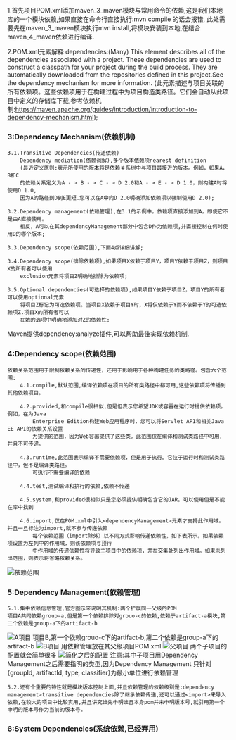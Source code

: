 1.首先项目POM.xml添加maven_3_maven模块与常用命令的依赖,这是我们本地库的一个模块依赖,如果直接在命令行直接执行:mvn compile 的话会报错,
此处需要先在maven_3_maven模块执行mvn install,将模块安装到本地,在结合maven_4_maven依赖进行编译.

2.POM.xml元素解释
dependencies:(Many) This element describes all of the dependencies associated with a project.
These dependencies are used to construct a classpath for your project during the build process.
They are automatically downloaded from the repositories defined in this project.See the dependency mechanism for more information.
(此元素描述与项目关联的所有依赖项。这些依赖项用于在构建过程中为项目构造类路径。它们会自动从此项目中定义的存储库下载,参考依赖机制:https://maven.apache.org/guides/introduction/introduction-to-dependency-mechanism.html);

### 3:Dependency Mechanism(依赖机制)
    3.1.Transitive Dependencies(传递依赖)
        Dependency mediation(依赖调解),多个版本依赖项nearest definition
        (最近定义原则:表示所使用的版本将是依赖关系树中与项目最接近的版本。例如，如果A，B和C
        的依赖关系定义为A - > B - > C - > D 2.0和A - > E - > D 1.0，则构建A时将使用D 1.0,
        因为A的路径到D到E更短.您可以在A中向D 2.0明确添加依赖项以强制使用D 2.0);

    3.2.Dependency management(依赖管理),在3.1的示例中，依赖项直接添加到A，即使它不是由A直接使用。
        相反，A可以在其dependencyManagement部分中包含D作为依赖项,并直接控制在何时使用D的哪个版本;

    3.3.Dependency scope(依赖范围),下面4点详细讲解;

    3.4.Dependency scope(排除依赖项),如果项目X依赖于项目Y，项目Y依赖于项目Z，则项目X的所有者可以使用
        exclusion元素将项目Z明确地排除为依赖项;

    3.5.Optional dependencies(可选择的依赖项),如果项目Y依赖于项目Z，项目Y的所有者可以使用optional元素
        将项目Z标记为可选依赖项。当项目X依赖于项目Y时，X将仅依赖于Y而不依赖于Y的可选依赖项Z.项目X的所有者可以
        在她的选项中明确地添加对Z的依赖性;

Maven提供dependency:analyze插件,可以帮助最佳实现依赖机制.

### 4:Dependency scope(依赖范围)

    依赖关系范围用于限制依赖关系的传递性，还用于影响用于各种构建任务的类路径。包含六个范围:
        4.1.compile,默认范围,编译依赖项在项目的所有类路径中都可用,这些依赖项将传播到其他依赖项目。

        4.2.provided,和compile很相似,但是但表示您希望JDK或容器在运行时提供依赖项。例如，在为Java
            Enterprise Edition构建Web应用程序时，您可以将Servlet API和相关Java EE API的依赖关系设置
            为提供的范围，因为Web容器提供了这些类。此范围仅在编译和测试类路径中可用，并且不可传递。

        4.3.runtime,此范围表示编译不需要依赖项，但是用于执行。它位于运行时和测试类路径中，但不是编译类路径。
            可执行不需要编译的依赖

        4.4.test,测试编译和执行的依赖,依赖不传递

        4.5.system,和provided很相似只是您必须提供明确包含它的JAR。可以使用但是不能在库中找到

        4.6.import,仅在POM.xml中引入<dependencyManagement>元素才支持此作用域。并且一旦标注为import,就不参与传递依赖
            每个依赖范围（import除外）以不同方式影响传递依赖性，如下表所示。如果依赖项设置为左列中的作用域，则该依赖项与顶行
            中作用域的传递依赖性将导致主项目中的依赖项，并在交集处列出作用域。如果未列出范围，则表示将省略依赖关系。
![依赖范围](https://images.gitee.com/uploads/images/2019/0202/135822_124ff85b_1635774.png "[EF5RN$22FD@[FBW%9O7P]Y.png")

### 5:Dependency Management(依赖管理)

    5.1.集中依赖信息管理,官方图示来说明其机制:两个扩展同一父级的POM
    项目A共同依赖group-a,但是第一个依赖排除对grouo-c的依赖,依赖于artifact-a模块,第二个依赖是group-a下的artifact-b
![A项目](https://images.gitee.com/uploads/images/2019/0202/141529_e3a76059_1635774.png "a.png")
    项目B,第一个依赖grouo-c下的artifact-b,第二个依赖是group-a下的artifact-b
![B项目](https://images.gitee.com/uploads/images/2019/0202/141821_806a52cf_1635774.png "b.png")
    用依赖管理<dependencyManagement>放在其父级项目POM.xml
![父项目](https://images.gitee.com/uploads/images/2019/0202/142540_69b8cf95_1635774.png "c.png")
    两个子项目的配置就会简单很多
![简化之后的配置](https://images.gitee.com/uploads/images/2019/0214/125712_94c48474_1635774.png "B_BW16~YI80{X%Q}475D[89.png")
    注意:其中子项目用Dependency Management之后需要指明<type>的类型,因为Dependency Management
    只针对{groupId, artifactId, type, classifier}为最小单位进行依赖管理
    
    5.2.还有个重要的特性就是模块版本控制上面,并且依赖管理的依赖级别是:dependency management>transitive dependencies除了继承依赖传递,还可以通过<import>来导入依赖,在较大的项目中比较实用,并且讲究谁先申明谁且本身pom并未申明版本号,就引用第一个申明的版本号作为当前的版本号.

### 6:System Dependencies(系统依赖,已经弃用)


